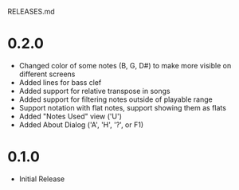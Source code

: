 RELEASES.md

# 0.2.0

- Changed color of some notes (B, G, D#) to make more visible on different screens
- Added lines for bass clef
- Added support for relative transpose in songs
- Added support for filtering notes outside of playable range
- Support notation with flat notes, support showing them as flats
- Added "Notes Used" view ('U')
- Added About Dialog ('A', 'H', '?', or F1)

# 0.1.0

- Initial Release